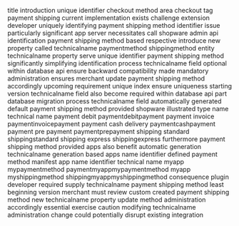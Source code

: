 title introduction unique identifier checkout method area checkout tag payment shipping current implementation exists challenge extension developer uniquely identifying payment shipping method identifier issue particularly significant app server necessitates call shopware admin api identification payment shipping method based respective introduce new property called technicalname paymentmethod shippingmethod entity technicalname property serve unique identifier payment shipping method significantly simplifying identification process technicalname field optional within database api ensure backward compatibility made mandatory administration ensures merchant update payment shipping method accordingly upcoming requirement unique index ensure uniqueness starting version technicalname field also become required within database api part database migration process technicalname field automatically generated default payment shipping method provided shopware illustrated type name technical name payment debit paymentdebitpayment payment invoice paymentinvoicepayment payment cash delivery paymentcashpayment payment pre payment paymentprepayment shipping standard shippingstandard shipping express shippingexpress furthermore payment shipping method provided apps also benefit automatic generation technicalname generation based apps name identifier defined payment method manifest app name identifier technical name myapp mypaymentmethod paymentmyappmypaymentmethod myapp myshippingmethod shippingmyappmyshippingmethod consequence plugin developer required supply technicalname payment shipping method least beginning version merchant must review custom created payment shipping method new technicalname property update method administration accordingly essential exercise caution modifying technicalname administration change could potentially disrupt existing integration